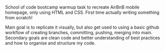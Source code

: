 School of code bootcamp warmup task to recreate AirBnB mobile homepage, only using HTML and CSS. First time actually writing something from scratch!

Main goal is to replicate it visually, but also get used to using a basic github workflow of creating branches, committing, pushing, merging into main.
Secondary goals are clean code and better understanding of best practices and how to organise and structure my code.

